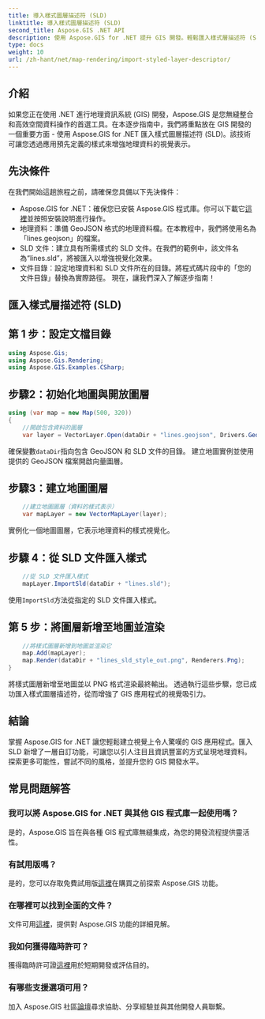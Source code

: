 ```yaml
---
title: 導入樣式圖層描述符 (SLD)
linktitle: 導入樣式圖層描述符 (SLD)
second_title: Aspose.GIS .NET API
description: 使用 Aspose.GIS for .NET 提升 GIS 開發。輕鬆匯入樣式層描述符 (SLD)。立即探索客製化可能性！
type: docs
weight: 10
url: /zh-hant/net/map-rendering/import-styled-layer-descriptor/
---
```

## 介紹
如果您正在使用 .NET 進行地理資訊系統 (GIS) 開發，Aspose.GIS 是您無縫整合和高效空間資料操作的首選工具。在本逐步指南中，我們將重點放在 GIS 開發的一個重要方面 - 使用 Aspose.GIS for .NET 匯入樣式圖層描述符 (SLD)。該技術可讓您透過應用預先定義的樣式來增強地理資料的視覺表示。
## 先決條件
在我們開始這趟旅程之前，請確保您具備以下先決條件：
-  Aspose.GIS for .NET：確保您已安裝 Aspose.GIS 程式庫。你可以下載它[這裡](https://releases.aspose.com/gis/net/)並按照安裝說明進行操作。
- 地理資料：準備 GeoJSON 格式的地理資料檔。在本教程中，我們將使用名為「lines.geojson」的檔案。
- SLD 文件：建立具有所需樣式的 SLD 文件。在我們的範例中，該文件名為“lines.sld”，將被匯入以增強視覺化效果。
- 文件目錄：設定地理資料和 SLD 文件所在的目錄。將程式碼片段中的「您的文件目錄」替換為實際路徑。
現在，讓我們深入了解逐步指南！
## 匯入樣式層描述符 (SLD)
## 第 1 步：設定文檔目錄
```csharp
using Aspose.Gis;
using Aspose.Gis.Rendering;
using Aspose.GIS.Examples.CSharp;
```
## 步驟2：初始化地圖與開放圖層
```csharp
using (var map = new Map(500, 320))
{
    //開啟包含資料的圖層
    var layer = VectorLayer.Open(dataDir + "lines.geojson", Drivers.GeoJson);
```
確保變數`dataDir`指向包含 GeoJSON 和 SLD 文件的目錄。
建立地圖實例並使用提供的 GeoJSON 檔案開啟向量圖層。
## 步驟3：建立地圖圖層
```csharp
    //建立地圖圖層（資料的樣式表示）
    var mapLayer = new VectorMapLayer(layer);
```
實例化一個地圖圖層，它表示地理資料的樣式視覺化。
## 步驟 4：從 SLD 文件匯入樣式
```csharp
    //從 SLD 文件匯入樣式
    mapLayer.ImportSld(dataDir + "lines.sld");
```
使用`ImportSld`方法從指定的 SLD 文件匯入樣式。
## 第 5 步：將圖層新增至地圖並渲染
```csharp
    //將樣式圖層新增到地圖並渲染它
    map.Add(mapLayer);
    map.Render(dataDir + "lines_sld_style_out.png", Renderers.Png);
}
```
將樣式圖層新增至地圖並以 PNG 格式渲染最終輸出。
透過執行這些步驟，您已成功匯入樣式圖層描述符，從而增強了 GIS 應用程式的視覺吸引力。
## 結論
掌握 Aspose.GIS for .NET 讓您輕鬆建立視覺上令人驚嘆的 GIS 應用程式。匯入 SLD 新增了一層自訂功能，可讓您以引人注目且資訊豐富的方式呈現地理資料。探索更多可能性，嘗試不同的風格，並提升您的 GIS 開發水平。
## 常見問題解答
### 我可以將 Aspose.GIS for .NET 與其他 GIS 程式庫一起使用嗎？
是的，Aspose.GIS 旨在與各種 GIS 程式庫無縫集成，為您的開發流程提供靈活性。
### 有試用版嗎？
是的，您可以存取免費試用版[這裡](https://releases.aspose.com/)在購買之前探索 Aspose.GIS 功能。
### 在哪裡可以找到全面的文件？
文件可用[這裡](https://reference.aspose.com/gis/net/)，提供對 Aspose.GIS 功能的詳細見解。
### 我如何獲得臨時許可？
獲得臨時許可證[這裡](https://purchase.aspose.com/temporary-license/)用於短期開發或評估目的。
### 有哪些支援選項可用？
加入 Aspose.GIS 社區[論壇](https://forum.aspose.com/c/gis/33)尋求協助、分享經驗並與其他開發人員聯繫。